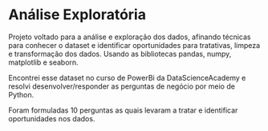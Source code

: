 # Análise Exploratória
Projeto voltado para a análise e exploração dos dados, afinando técnicas para conhecer o dataset e identificar oportunidades para tratativas,  limpeza e transformação dos dados. Usando as bibliotecas pandas, numpy, matplotlib e seaborn.

Encontrei esse dataset no curso de PowerBi da DataScienceAcademy e resolvi desenvolver/responder as perguntas de negócio por meio de Python. 

Foram formuladas 10 perguntas as quais levaram a tratar e identificar oportunidades nos dados.
